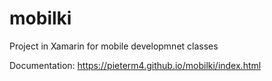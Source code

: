 # mobilki
Project in Xamarin for mobile developmnet classes

Documentation: https://pieterm4.github.io/mobilki/index.html
